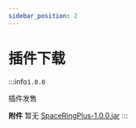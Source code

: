 ```yaml
---
sidebar_position: 2
---
```


# 插件下载

:::info`1.0.0`

插件发售

**附件**
暂无
[SpaceRingPlus-1.0.0.jar](files/SpaceRingPlus-1.0.0.jar)
:::
